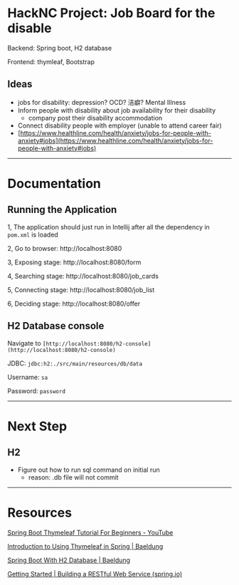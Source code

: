 # HackNC Project: Job Board for the disable

Backend: Spring boot, H2 database

Frontend: thymleaf, Bootstrap

## Ideas

- jobs for disability: depression? OCD? 洁癖? Mental Illness
- Inform people with disability about job availability for their disability
  - company post their disability accommodation
- Connect disability people with employer (unable to attend career fair)
- [https://www.healthline.com/health/anxiety/jobs-for-people-with-anxiety#jobs](https://www.healthline.com/health/anxiety/jobs-for-people-with-anxiety#jobs)

---

# Documentation

## Running the Application

1, The application should just run in Intellij after all the dependency in `pom.xml` is loaded

2, Go to browser: http://localhost:8080

3, Exposing stage: http://localhost:8080/form

4, Searching stage: http://localhost:8080/job_cards

5, Connecting stage: http://localhost:8080/job_list

6, Deciding stage: http://localhost:8080/offer

## H2 Database console

Navigate to `[http://localhost:8080/h2-console](http://localhost:8080/h2-console)`

JDBC: `jdbc:h2:./src/main/resources/db/data`

Username: `sa`

Password: `password`

---

# Next Step

## H2

- Figure out how to run sql command on initial run
  - reason: .db file will not commit

---

# Resources

[Spring Boot Thymeleaf Tutorial For Beginners - YouTube](https://www.youtube.com/watch?v=hoVUmn8ZCOo)

[Introduction to Using Thymeleaf in Spring | Baeldung](https://www.baeldung.com/thymeleaf-in-spring-mvc)

[Spring Boot With H2 Database | Baeldung](https://www.baeldung.com/spring-boot-h2-database)

[Getting Started | Building a RESTful Web Service (spring.io)](https://spring.io/guides/gs/rest-service/)
